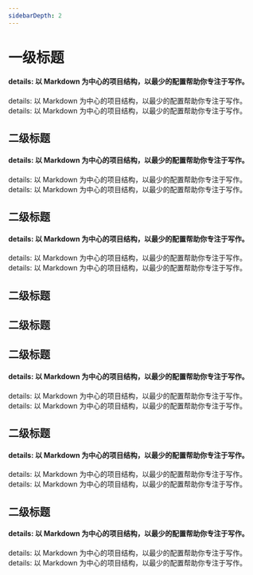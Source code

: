 ```yaml
---
sidebarDepth: 2
---
```


# 一级标题
 #### details: 以 Markdown 为中心的项目结构，以最少的配置帮助你专注于写作。
  details: 以 Markdown 为中心的项目结构，以最少的配置帮助你专注于写作。
  details: 以 Markdown 为中心的项目结构，以最少的配置帮助你专注于写作。
## 二级标题
 #### details: 以 Markdown 为中心的项目结构，以最少的配置帮助你专注于写作。
  details: 以 Markdown 为中心的项目结构，以最少的配置帮助你专注于写作。
  details: 以 Markdown 为中心的项目结构，以最少的配置帮助你专注于写作。
## 二级标题
 #### details: 以 Markdown 为中心的项目结构，以最少的配置帮助你专注于写作。
  details: 以 Markdown 为中心的项目结构，以最少的配置帮助你专注于写作。
  details: 以 Markdown 为中心的项目结构，以最少的配置帮助你专注于写作。
## 二级标题
## 二级标题
## 二级标题
 #### details: 以 Markdown 为中心的项目结构，以最少的配置帮助你专注于写作。
  details: 以 Markdown 为中心的项目结构，以最少的配置帮助你专注于写作。
  details: 以 Markdown 为中心的项目结构，以最少的配置帮助你专注于写作。
## 二级标题
 #### details: 以 Markdown 为中心的项目结构，以最少的配置帮助你专注于写作。
  details: 以 Markdown 为中心的项目结构，以最少的配置帮助你专注于写作。
  details: 以 Markdown 为中心的项目结构，以最少的配置帮助你专注于写作。
## 二级标题
 #### details: 以 Markdown 为中心的项目结构，以最少的配置帮助你专注于写作。
  details: 以 Markdown 为中心的项目结构，以最少的配置帮助你专注于写作。
  details: 以 Markdown 为中心的项目结构，以最少的配置帮助你专注于写作。